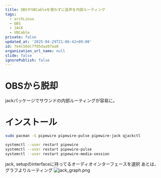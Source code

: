 ```yaml
---
title: OBSやVBCableを使わずに音声を内部ルーティング
tags:
  - archLinux
  - OBS
  - JACK
  - VBCable
private: false
updated_at: '2025-04-29T21:06:42+09:00'
id: 7e4c56dc7f05daa97aa8
organization_url_name: null
slide: false
ignorePublish: false
---
```


<!--
Copyright (c) 2025 verazza
This file is distributed under the terms of the Creative Commons Attribution-NonCommercial-ShareAlike 4.0 International License.
See the LICENSE file in the source directory for details.
(https://creativecommons.org/licenses/by-nc-sa/4.0/)
-->

# OBSから脱却
jackパッケージでサウンドの内部ルーティングが容易に。
# インストール
```bash
sudo pacman -S pipewire pipewire-pulse pipewire-jack qjackctl
```
```bash
systemctl --user restart pipewire
systemctl --user restart pipewire-pulse
systemctl --user restart pipewire-media-session
```
jack, setupのinterfaceに持ってるオーディオインターフェースを選択
あとは、グラフよりルーティング
![jack_graph.png](https://qiita-image-store.s3.ap-northeast-1.amazonaws.com/0/3628758/e1e25ade-583d-4dfe-8a88-0181888877f7.png)
